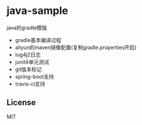 # java-sample

java的gradle模版 

+ gradle基本编译过程
+ aliyun的maven镜像配置(复制gradle.properties开启)
+ log4j2日志
+ junit4单元测试
+ git版本标记
+ spring-boot支持
+ travis-ci支持

## License
MIT